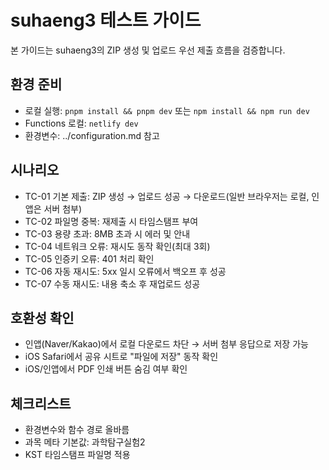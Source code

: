 # suhaeng3 테스트 가이드

본 가이드는 suhaeng3의 ZIP 생성 및 업로드 우선 제출 흐름을 검증합니다.

## 환경 준비

- 로컬 실행: `pnpm install && pnpm dev` 또는 `npm install && npm run dev`
- Functions 로컬: `netlify dev`
- 환경변수: ../configuration.md 참고

## 시나리오

- TC-01 기본 제출: ZIP 생성 → 업로드 성공 → 다운로드(일반 브라우저는 로컬, 인앱은 서버 첨부)
- TC-02 파일명 중복: 재제출 시 타임스탬프 부여
- TC-03 용량 초과: 8MB 초과 시 에러 및 안내
- TC-04 네트워크 오류: 재시도 동작 확인(최대 3회)
- TC-05 인증키 오류: 401 처리 확인
- TC-06 자동 재시도: 5xx 일시 오류에서 백오프 후 성공
- TC-07 수동 재시도: 내용 축소 후 재업로드 성공

## 호환성 확인

- 인앱(Naver/Kakao)에서 로컬 다운로드 차단 → 서버 첨부 응답으로 저장 가능
- iOS Safari에서 공유 시트로 "파일에 저장" 동작 확인
- iOS/인앱에서 PDF 인쇄 버튼 숨김 여부 확인

## 체크리스트

- 환경변수와 함수 경로 올바름
- 과목 메타 기본값: 과학탐구실험2
- KST 타임스탬프 파일명 적용